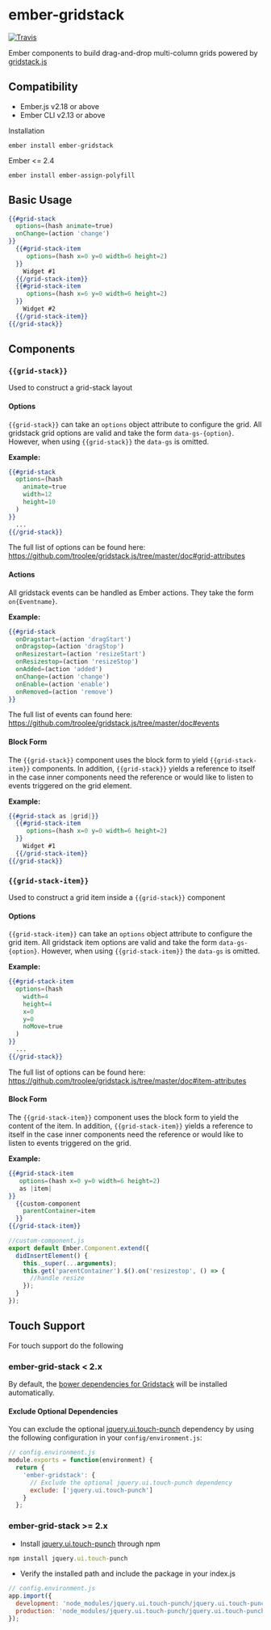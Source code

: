 # ember-gridstack
[![Travis][build-badge]][build]

Ember components to build drag-and-drop multi-column grids powered by [gridstack.js](https://troolee.github.io/gridstack.js/)


Compatibility
------------------------------------------------------------------------------

* Ember.js v2.18 or above
* Ember CLI v2.13 or above


Installation

```
ember install ember-gridstack
```

Ember <= 2.4
```
ember install ember-assign-polyfill
```

## Basic Usage

```hbs
{{#grid-stack
  options=(hash animate=true)
  onChange=(action 'change')
}}
  {{#grid-stack-item
     options=(hash x=0 y=0 width=6 height=2)
  }}
    Widget #1
  {{/grid-stack-item}}
  {{#grid-stack-item
     options=(hash x=6 y=0 width=6 height=2)
  }}
    Widget #2
  {{/grid-stack-item}}
{{/grid-stack}}
```

## Components
### `{{grid-stack}}`

Used to construct a grid-stack layout

#### Options

`{{grid-stack}}` can take an `options` object attribute to configure the grid. All gridstack grid options are valid and take the form `data-gs-{option}`. However, when using `{{grid-stack}}` the `data-gs` is omitted.

**Example:**
```hbs
{{#grid-stack
  options=(hash
    animate=true
    width=12
    height=10
  )
}}
  ...
{{/grid-stack}}
```

The full list of options can be found here: https://github.com/troolee/gridstack.js/tree/master/doc#grid-attributes

#### Actions

All gridstack events can be handled as Ember actions. They take the form `on{Eventname}`.

**Example:**
```hbs
{{#grid-stack
  onDragstart=(action 'dragStart')
  onDragstop=(action 'dragStop')
  onResizestart=(action 'resizeStart')
  onResizestop=(action 'resizeStop')
  onAdded=(action 'added')
  onChange=(action 'change')
  onEnable=(action 'enable')
  onRemoved=(action 'remove')
}}
```

The full list of events can found here: https://github.com/troolee/gridstack.js/tree/master/doc#events

#### Block Form

The `{{grid-stack}}` component uses the block form to yield `{{grid-stack-item}}` components. In addition, `{{grid-stack}}` yields a reference to itself in the case inner components need the reference or would like to listen to events triggered on the grid element.

**Example:**
```hbs
{{#grid-stack as |grid|}}
  {{#grid-stack-item
     options=(hash x=0 y=0 width=6 height=2)
  }}
    Widget #1
  {{/grid-stack-item}}
{{/grid-stack}}
```

### `{{grid-stack-item}}`

Used to construct a grid item inside a `{{grid-stack}}` component

#### Options

`{{grid-stack-item}}` can take an `options` object attribute to configure the grid item. All gridstack item options are valid and take the form `data-gs-{option}`. However, when using `{{grid-stack-item}}` the `data-gs` is omitted.

**Example:**
```hbs
{{#grid-stack-item
  options=(hash
    width=4
    height=4
    x=0
    y=0
    noMove=true
  )
}}
  ...
{{/grid-stack}}
```

The full list of options can be found here: https://github.com/troolee/gridstack.js/tree/master/doc#item-attributes

#### Block Form

The `{{grid-stack-item}}` component uses the block form to yield the content of the item. In addition, `{{grid-stack-item}}` yields a reference to itself in the case inner components need the reference or would like to listen to events triggered on the grid.

**Example:**
```hbs
{{#grid-stack-item
   options=(hash x=0 y=0 width=6 height=2)
   as |item|
}}
  {{custom-component
    parentContainer=item
  }}
{{/grid-stack-item}}
```

```js
//custom-component.js
export default Ember.Component.extend({
  didInsertElement() {
    this._super(...arguments);
    this.get('parentContainer').$().on('resizestop', () => {
      //handle resize
    });
  }
});
```

## Touch Support

For touch support do the following

### ember-grid-stack < 2.x

By default, the [bower dependencies for Gridstack](https://github.com/troolee/gridstack.js#requirements)
will be installed automatically.

#### Exclude Optional Dependencies

You can exclude the optional [jquery.ui.touch-punch](https://github.com/furf/jquery-ui-touch-punch) dependency by using
the following configuration in your `config/environment.js`:

```js
// config.environment.js
module.exports = function(environment) {
  return {
    'ember-gridstack': {
      // Exclude the optional jquery.ui.touch-punch dependency
      exclude: ['jquery.ui.touch-punch']
    }
  };
```

### ember-grid-stack >= 2.x

- Install [jquery.ui.touch-punch](https://www.npmjs.com/package/jquery-ui-touch-punch) through npm
```js
npm install jquery.ui.touch-punch
```

- Verify the installed path and include the package in your index.js
```js
// config.environment.js
app.import({
  development: 'node_modules/jquery.ui.touch-punch/jquery.ui.touch-punch.js',
  production: 'node_modules/jquery.ui.touch-punch/jquery.ui.touch-punch.min.js'
});
```

[build-badge]: https://travis-ci.org/yahoo/ember-gridstack.svg?branch=master
[build]: https://travis-ci.org/yahoo/ember-gridstack
